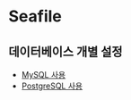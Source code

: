 # Seafile
## 데이터베이스 개별 설정

* [MySQL 사용](deploy/using_msql.md)
* [PostgreSQL 사용](deploy/using_postgresql.md)


